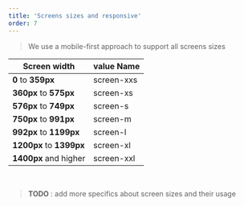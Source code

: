 ```yaml
---
title: 'Screens sizes and responsive'
order: 7
---
```


> We use a mobile-first approach to support all screens sizes

| Screen width             | value Name |
| ------------------------ | ---------- |
| **0** to **359px**       | screen-xxs |
| **360px** to **575px**   | screen-xs  |
| **576px** to **749px**   | screen-s   |
| **750px** to **991px**   | screen-m   |
| **992px** to **1199px**  | screen-l   |
| **1200px** to **1399px** | screen-xl  |
| **1400px** and higher    | screen-xxl |

<br>

> **TODO** : add more specifics about screen sizes and their usage
